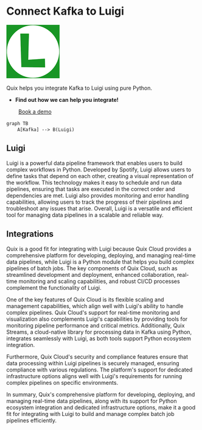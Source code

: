 # Connect Kafka to Luigi

![](./images/logo_1.jpg)

Quix helps you integrate Kafka to Luigi using pure Python.

<div class="grid cards blog-grid-card" markdown>

- __Find out how we can help you integrate!__

    <a class="md-button md-button--primary" href="https://share.hsforms.com/1iW0TmZzKQMChk0lxd_tGiw4yjw2?__hstc=175542013.2303933fbd746c0ac86d9ccbe9bc9100.1728383268831.1729603416735.1729620918855.31&__hssc=175542013.1.1729620918855&__hsfp=2132701734" target="_blank" style="margin:.5rem;">Book a demo</a>

</div>

```mermaid
graph TB
    A[Kafka] --> B(Luigi)
```

## Luigi

Luigi is a powerful data pipeline framework that enables users to build complex workflows in Python. Developed by Spotify, Luigi allows users to define tasks that depend on each other, creating a visual representation of the workflow. This technology makes it easy to schedule and run data pipelines, ensuring that tasks are executed in the correct order and dependencies are met. Luigi also provides monitoring and error handling capabilities, allowing users to track the progress of their pipelines and troubleshoot any issues that arise. Overall, Luigi is a versatile and efficient tool for managing data pipelines in a scalable and reliable way.

## Integrations

Quix is a good fit for integrating with Luigi because Quix Cloud provides a comprehensive platform for developing, deploying, and managing real-time data pipelines, while Luigi is a Python module that helps you build complex pipelines of batch jobs. The key components of Quix Cloud, such as streamlined development and deployment, enhanced collaboration, real-time monitoring and scaling capabilities, and robust CI/CD processes complement the functionality of Luigi.

One of the key features of Quix Cloud is its flexible scaling and management capabilities, which align well with Luigi's ability to handle complex pipelines. Quix Cloud's support for real-time monitoring and visualization also complements Luigi's capabilities by providing tools for monitoring pipeline performance and critical metrics. Additionally, Quix Streams, a cloud-native library for processing data in Kafka using Python, integrates seamlessly with Luigi, as both tools support Python ecosystem integration.

Furthermore, Quix Cloud's security and compliance features ensure that data processing within Luigi pipelines is securely managed, ensuring compliance with various regulations. The platform's support for dedicated infrastructure options aligns well with Luigi's requirements for running complex pipelines on specific environments.

In summary, Quix's comprehensive platform for developing, deploying, and managing real-time data pipelines, along with its support for Python ecosystem integration and dedicated infrastructure options, make it a good fit for integrating with Luigi to build and manage complex batch job pipelines efficiently.

